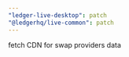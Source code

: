 ```yaml
---
"ledger-live-desktop": patch
"@ledgerhq/live-common": patch
---
```


fetch CDN for swap providers data
